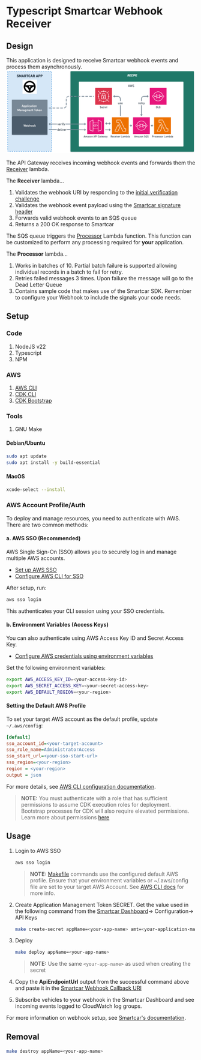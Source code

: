 # Typescript Smartcar Webhook Receiver

## Design
This application is designed to receive Smartcar webhook events and process them asynchronously.
![Design Diagram](docs/Design.png)

The API Gateway receives incoming webhook events and forwards them the [Receiver](src/lambdas/api/index.ts) lambda.

The **Receiver** lambda...
1. Validates the webhook URI by responding to the [initial verification challenge](https://smartcar.com/docs/integrations/webhooks/callback-verification)
2. Validates the webhook event payload using the [Smartcar signature header](https://smartcar.com/docs/integrations/webhooks/payload-verification)
3. Forwards valid webhook events to an SQS queue
4. Returns a 200 OK response to Smartcar

The SQS queue triggers the [Processor](src/lambdas/sqs/index.ts) Lambda function. This function can be customized to perform any processing required for **your** application.

The **Processor** lambda...

1. Works in batches of 10. Partial batch failure is supported allowing individual records in a batch to fail for retry.
2. Retries failed messages 3 times. Upon failure the message will go to the Dead Letter Queue
3. Contains sample code that makes use of the Smartcar SDK. Remember to configure your Webhook to include the signals your code needs.

## Setup

### Code
1. NodeJS v22
2. Typescript
3. NPM

### AWS
1. [AWS CLI](https://docs.aws.amazon.com/cli/latest/userguide/getting-started-install.html)
2. [CDK CLI](https://docs.aws.amazon.com/cdk/v2/guide/prerequisites.html)
3. [CDK Bootstrap](https://docs.aws.amazon.com/cdk/v2/guide/bootstrapping-env.html)

### Tools
1. GNU Make

#### Debian/Ubuntu
```bash
sudo apt update
sudo apt install -y build-essential
```

#### MacOS
```bash
xcode-select --install
```

### AWS Account Profile/Auth

To deploy and manage resources, you need to authenticate with AWS. There are two common methods:

#### a. AWS SSO (Recommended)
AWS Single Sign-On (SSO) allows you to securely log in and manage multiple AWS accounts.
- [Set up AWS SSO](https://docs.aws.amazon.com/singlesignon/latest/userguide/getting-started.html)
- [Configure AWS CLI for SSO](https://docs.aws.amazon.com/cli/latest/userguide/sso-configure-profile.html)

After setup, run:
```bash
aws sso login
```
This authenticates your CLI session using your SSO credentials.

#### b. Environment Variables (Access Keys)
You can also authenticate using AWS Access Key ID and Secret Access Key.
- [Configure AWS credentials using environment variables](https://docs.aws.amazon.com/cli/latest/userguide/cli-configure-envvars.html)

Set the following environment variables:
```bash
export AWS_ACCESS_KEY_ID=<your-access-key-id>
export AWS_SECRET_ACCESS_KEY=<your-secret-access-key>
export AWS_DEFAULT_REGION=<your-region>
```

#### Setting the Default AWS Profile
To set your target AWS account as the default profile, update `~/.aws/config`:
```ini
[default]
sso_account_id=<your-target-account>
sso_role_name=AdministratorAccess
sso_start_url=<your-sso-start-url>
sso_region=<your-region>
region = <your-region>
output = json
```

For more details, see [AWS CLI configuration documentation](https://docs.aws.amazon.com/cli/latest/userguide/cli-configure-quickstart.html).

> **__NOTE:__** You must authenticate with a role that has sufficient permissions to assume CDK execution roles for deployment. Bootstrap processes for CDK will also require elevated permissions. Learn more about permissions [here](https://aws.amazon.com/blogs/devops/secure-cdk-deployments-with-iam-permission-boundaries/)

## Usage
1. Login to AWS SSO
    ```bash
    aws sso login
    ```

    > **__NOTE:__** [Makefile](/Makefile) commands use the configured default AWS profile. Ensure that your environment variables or ~/.aws/config file are set to your target AWS Account. See [AWS CLI docs](https://docs.aws.amazon.com/cli/latest/userguide/cli-configure-sso.html) for more info.

2. Create Application Management Token SECRET. Get the value used in the following command from the [Smartcar Dashboard](https://dashboard.smartcar.com/)-> Configuration-> API Keys
    ```bash
    make create-secret appName=<your-app-name> amt=<your-application-management-token>
    ```

3. Deploy
    ```bash
    make deploy appName=<your-app-name>
    ```

    > **__NOTE:__** Use the same `<your-app-name>` as used when creating the secret

4. Copy the **ApiEndpointUrl** output from the successful command above and paste it in the [Smartcar Webhook Callback URI](https://dashboard.smartcar.com/)

5. Subscribe vehicles to your webhook in the Smartcar Dashboard and see incoming events logged to CloudWatch log groups.

For more information on webhook setup, see [Smartcar's documentation](https://smartcar.com/docs/integrations/webhooks/overview).

## Removal
```bash
make destroy appName=<your-app-name>
```
